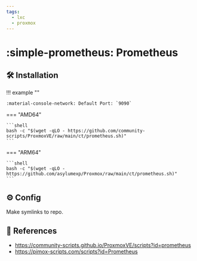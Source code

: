 ```yaml
---
tags:
  - lxc
  - proxmox
---
```

# :simple-prometheus: Prometheus

## :hammer_and_wrench: Installation

!!! example ""

    :material-console-network: Default Port: `9090`

=== "AMD64"

    ```shell
    bash -c "$(wget -qLO - https://github.com/community-scripts/ProxmoxVE/raw/main/ct/prometheus.sh)"
    ```

=== "ARM64"

    ```shell
    bash -c "$(wget -qLO - https://github.com/asylumexp/Proxmox/raw/main/ct/prometheus.sh)"
    ```

## :gear: Config

Make symlinks to repo.

## :link: References

- <https://community-scripts.github.io/ProxmoxVE/scripts?id=prometheus>
- <https://pimox-scripts.com/scripts?id=Prometheus>
